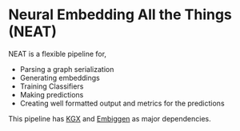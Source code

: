 # Neural Embedding All the Things (NEAT)

NEAT is a flexible pipeline for,
- Parsing a graph serialization
- Generating embeddings
- Training Classifiers
- Making predictions
- Creating well formatted output and metrics for the predictions

This pipeline has [KGX](https://github.com/biolink/kgx) and [Embiggen](https://github.com/monarch-initiative/embiggen) as major dependencies.
